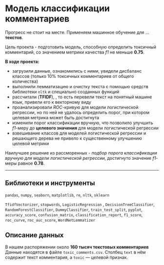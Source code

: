 # Модель классификации комментариев

Прогресс не стоит на месте. Применяем машинное обучение для ... **текстов**.

Цель проекта - подготовить модель, способную определить токсичный комментарий, со значением метрики качества *f1* не меньше **0.75**.

**В ходе проекта:**

- загрузили данные, ознакомились с ними, увидели дисбаланс классов (только 10% токсичных комментариев от общего количества)
- выполнили лемматизацию и очистку текста с помощью средств библиотеки `nltk` и специально созданных функций
- рассчитали  $(\mathbf{TFIDF})$, , то есть перевели текст на понятный машине язык, привели его к векторному виду
- проанализировали *ROC*-кривую для модели логистической регрессии, но по ней не удалось определить порог, при котором целевая метрика может быть достигнута
- изменили порог классификации вручную, что позволило улучшить *f1*-меру до **целевого значения** для модели логистической регрессии
- взвешивание классов для моделей логистической регрессии и решающего дерева не привело к существенному улучшению целевой метрики

Наилучшее решение из рассморенных - *подбор порога классификации вручную для модели логистической регрессии*, достигнуто значение *f1*-меры равное **0.78**.

___

## Библиотеки и инструменты

`pandas`, `numpy`, `seaborn`, `matplotlib`, `re`, `nltk`, `sklearn`

`TfidfVectorizer`, `stopwords`, `LogisticRegression` , `DecisionTreeClassifier`, `RandomForestClassifier`, `DummyClassifier`,  `train_test_split`, `pyplot`, `accuracy_score`, `confusion_matrix`, `classification_report`, `f1_score`, `roc_curve`, `roc_auc_score`, `WordNetLemmatizer`

## Описание данных

В нашем распоряжении около **160 тысяч текстовых комментариев**
Данные находятся в файле `toxic_comments.csv`. 
Столбец `text` в нём содержит текст комментария, а `toxic` — целевой признак.

